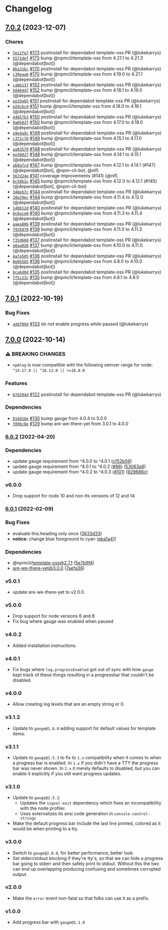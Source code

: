# Changelog

## [7.0.2](https://github.com/npm/npmlog/compare/v7.0.1...v7.0.2) (2023-12-07)

### Chores

* [`5e12fe7`](https://github.com/npm/npmlog/commit/5e12fe765992964d44b24974925f611aa056b60a) [#173](https://github.com/npm/npmlog/pull/173) postinstall for dependabot template-oss PR (@lukekarrys)
* [`5572def`](https://github.com/npm/npmlog/commit/5572def9c120abf27a68db69b7ab2450e2c66e0d) [#173](https://github.com/npm/npmlog/pull/173) bump @npmcli/template-oss from 4.21.1 to 4.21.3 (@dependabot[bot])
* [`8ba31bc`](https://github.com/npm/npmlog/commit/8ba31bcc8fb25e21322f3e2f0a70386b873e2748) [#170](https://github.com/npm/npmlog/pull/170) postinstall for dependabot template-oss PR (@lukekarrys)
* [`c39eaa6`](https://github.com/npm/npmlog/commit/c39eaa6bdefed53728311385bcde492ca6295797) [#170](https://github.com/npm/npmlog/pull/170) bump @npmcli/template-oss from 4.19.0 to 4.21.1 (@dependabot[bot])
* [`ca6b137`](https://github.com/npm/npmlog/commit/ca6b1374f3eb8261c44934cb662fd66712103d9d) [#152](https://github.com/npm/npmlog/pull/152) postinstall for dependabot template-oss PR (@lukekarrys)
* [`50484d7`](https://github.com/npm/npmlog/commit/50484d7f1ed487d7b45c051170d10a2dc57684aa) [#152](https://github.com/npm/npmlog/pull/152) bump @npmcli/template-oss from 4.18.1 to 4.19.0 (@dependabot[bot])
* [`ee29a65`](https://github.com/npm/npmlog/commit/ee29a65d24a60f5c042d1e2b54a8bea6a1ee47e1) [#151](https://github.com/npm/npmlog/pull/151) postinstall for dependabot template-oss PR (@lukekarrys)
* [`a2dcbcd`](https://github.com/npm/npmlog/commit/a2dcbcd9dd7aa21e8afc41639c64750722add06a) [#151](https://github.com/npm/npmlog/pull/151) bump @npmcli/template-oss from 4.18.0 to 4.18.1 (@dependabot[bot])
* [`44657b3`](https://github.com/npm/npmlog/commit/44657b3c4d4034c6c28e24d214db8131710eaa38) [#150](https://github.com/npm/npmlog/pull/150) postinstall for dependabot template-oss PR (@lukekarrys)
* [`9a0582f`](https://github.com/npm/npmlog/commit/9a0582f2429a9efb566986372981bef856ded937) [#150](https://github.com/npm/npmlog/pull/150) bump @npmcli/template-oss from 4.17.0 to 4.18.0 (@dependabot[bot])
* [`a9e4a9c`](https://github.com/npm/npmlog/commit/a9e4a9ca37bcf571409c05414134c8a5b7b11343) [#149](https://github.com/npm/npmlog/pull/149) postinstall for dependabot template-oss PR (@lukekarrys)
* [`c372c7b`](https://github.com/npm/npmlog/commit/c372c7b8c096dcc1c8a71894a62fd0aba3774e2a) [#149](https://github.com/npm/npmlog/pull/149) bump @npmcli/template-oss from 4.15.1 to 4.17.0 (@dependabot[bot])
* [`aa83579`](https://github.com/npm/npmlog/commit/aa83579546dd744cd2d2f1407dddbe4a5a5594b4) [#148](https://github.com/npm/npmlog/pull/148) postinstall for dependabot template-oss PR (@lukekarrys)
* [`ee3682f`](https://github.com/npm/npmlog/commit/ee3682fe1b9bbab0c56570829762d16930ccd0a6) [#148](https://github.com/npm/npmlog/pull/148) bump @npmcli/template-oss from 4.14.1 to 4.15.1 (@dependabot[bot])
* [`ab9afcd`](https://github.com/npm/npmlog/commit/ab9afcda6cfb5173eccb6807bb19f81cda80e4f6) [#147](https://github.com/npm/npmlog/pull/147) bump @npmcli/template-oss from 4.12.1 to 4.14.1 (#147) (@dependabot[bot], @npm-cli-bot, @nlf)
* [`567d24e`](https://github.com/npm/npmlog/commit/567d24ec44e1d07da853dbdb6120f2077ae0cdc1) [#141](https://github.com/npm/npmlog/pull/141) coverage improvements (#141) (@nlf)
* [`6c58b2c`](https://github.com/npm/npmlog/commit/6c58b2c11d491e90302f26ef16f9f06eb47ffefa) [#145](https://github.com/npm/npmlog/pull/145) bump @npmcli/template-oss from 4.12.0 to 4.12.1 (#145) (@dependabot[bot], @npm-cli-bot)
* [`340eb7c`](https://github.com/npm/npmlog/commit/340eb7c079b927bdbd9ddf8995e828c44a1f32c7) [#144](https://github.com/npm/npmlog/pull/144) postinstall for dependabot template-oss PR (@lukekarrys)
* [`28e29ec`](https://github.com/npm/npmlog/commit/28e29ecabe94d864e74ee318c53a3a87925a3db7) [#144](https://github.com/npm/npmlog/pull/144) bump @npmcli/template-oss from 4.11.4 to 4.12.0 (@dependabot[bot])
* [`149612d`](https://github.com/npm/npmlog/commit/149612d545112ec198117ffc315d1f9c94a0b983) [#140](https://github.com/npm/npmlog/pull/140) postinstall for dependabot template-oss PR (@lukekarrys)
* [`8c6ace8`](https://github.com/npm/npmlog/commit/8c6ace86650c185a76f536d0b1a8bf43d049816d) [#140](https://github.com/npm/npmlog/pull/140) bump @npmcli/template-oss from 4.11.3 to 4.11.4 (@dependabot[bot])
* [`aaea80b`](https://github.com/npm/npmlog/commit/aaea80b8212d62bbd59469b627ac414373cb435a) [#139](https://github.com/npm/npmlog/pull/139) postinstall for dependabot template-oss PR (@lukekarrys)
* [`7935878`](https://github.com/npm/npmlog/commit/79358781100d614947e538ffbb5c4d8edceca16d) [#139](https://github.com/npm/npmlog/pull/139) bump @npmcli/template-oss from 4.11.0 to 4.11.3 (@dependabot[bot])
* [`f35d668`](https://github.com/npm/npmlog/commit/f35d668453a55d8de949bddb16ecd5ffd3fb6eb5) [#137](https://github.com/npm/npmlog/pull/137) postinstall for dependabot template-oss PR (@lukekarrys)
* [`a8aa026`](https://github.com/npm/npmlog/commit/a8aa026bc30308c257f1585ef5d004d9c0f0f7b7) [#137](https://github.com/npm/npmlog/pull/137) bump @npmcli/template-oss from 4.10.0 to 4.11.0 (@dependabot[bot])
* [`4afa505`](https://github.com/npm/npmlog/commit/4afa505544c658ec48f71cebf91da57a5ce3456f) [#136](https://github.com/npm/npmlog/pull/136) postinstall for dependabot template-oss PR (@lukekarrys)
* [`8e055b5`](https://github.com/npm/npmlog/commit/8e055b5dd0c803aa89d46be43f916e6fe718208b) [#136](https://github.com/npm/npmlog/pull/136) bump @npmcli/template-oss from 4.8.0 to 4.10.0 (@dependabot[bot])
* [`8ca6d0d`](https://github.com/npm/npmlog/commit/8ca6d0d85eb91abf37d0465aa9234d7ef96dd32c) [#135](https://github.com/npm/npmlog/pull/135) postinstall for dependabot template-oss PR (@lukekarrys)
* [`ff5c23c`](https://github.com/npm/npmlog/commit/ff5c23c0a82381e381501f9a56057aede2b6aa2b) [#135](https://github.com/npm/npmlog/pull/135) bump @npmcli/template-oss from 4.6.1 to 4.8.0 (@dependabot[bot])

## [7.0.1](https://github.com/npm/npmlog/compare/v7.0.0...v7.0.1) (2022-10-19)

### Bug Fixes

* [`add709d`](https://github.com/npm/npmlog/commit/add709df1974412b2b298cee13abb6b72dbf88d0) [#133](https://github.com/npm/npmlog/pull/133) do not enable progress while paused (@lukekarrys)

## [7.0.0](https://github.com/npm/npmlog/compare/v6.0.2...v7.0.0) (2022-10-14)

### ⚠️ BREAKING CHANGES

* `npmlog` is now compatible with the following semver range for node: `^14.17.0 || ^16.13.0 || >=18.0.0`

### Features

* [`b7d204d`](https://github.com/npm/npmlog/commit/b7d204dc1531770279b4bb3ccd9b406e6be2e052) [#122](https://github.com/npm/npmlog/pull/122) postinstall for dependabot template-oss PR (@lukekarrys)

### Dependencies

* [`01dd16e`](https://github.com/npm/npmlog/commit/01dd16e4e59fc98b82bd1c9307128d0d05551648) [#130](https://github.com/npm/npmlog/pull/130) bump gauge from 4.0.4 to 5.0.0
* [`f896c8e`](https://github.com/npm/npmlog/commit/f896c8e649c2b3dabd98eb493387f9275e90901b) [#129](https://github.com/npm/npmlog/pull/129) bump are-we-there-yet from 3.0.1 to 4.0.0

### [6.0.2](https://github.com/npm/npmlog/compare/v6.0.1...v6.0.2) (2022-04-20)


### Dependencies

* update gauge requirement from ^4.0.0 to ^4.0.1 ([cf52b06](https://github.com/npm/npmlog/commit/cf52b06b3221d0d1081c8e5c4162b7f2a9c3549d))
* update gauge requirement from ^4.0.1 to ^4.0.2 ([#96](https://github.com/npm/npmlog/issues/96)) ([53063a9](https://github.com/npm/npmlog/commit/53063a97a3fe2c582c50ccd23b3e3f3a5c633964))
* update gauge requirement from ^4.0.2 to ^4.0.3 ([#101](https://github.com/npm/npmlog/issues/101)) ([929686c](https://github.com/npm/npmlog/commit/929686cf3d91885218380cbec915ecdc6991842d))

### v6.0.0

* Drop support for node 10 and non-lts versions of 12 and 14

### [6.0.1](https://www.github.com/npm/npmlog/compare/v6.0.0...v6.0.1) (2022-02-09)


### Bug Fixes

* evaluate this.heading only once ([3633d33](https://www.github.com/npm/npmlog/commit/3633d3395574fc87d734e31e40f4b19eaa3045c3))
* **notice:** change blue foreground to cyan ([eba1a41](https://www.github.com/npm/npmlog/commit/eba1a413c84bf31d6d0eb2cd3b9254debb07e0fb))


### Dependencies

* @npmcli/template-oss@2.7.1 ([5e7b9f4](https://www.github.com/npm/npmlog/commit/5e7b9f42b5c6b2b32613f5164a4524cc71eeb46f))
* are-we-there-yet@3.0.0 ([7aefa36](https://www.github.com/npm/npmlog/commit/7aefa36320a4265f2825f34db29f129f5927f41b))

### v5.0.1

* update are-we-there-yet to v2.0.0.

### v5.0.0

* Drop support for node versions 6 and 8
* Fix bug where gauge was enabled when paused

### v4.0.2

* Added installation instructions.

### v4.0.1

* Fix bugs where `log.progressEnabled` got out of sync with how `gauge` kept
  track of these things resulting in a progressbar that couldn't be disabled.

### v4.0.0

* Allow creating log levels that are an empty string or 0.

### v3.1.2

* Update to `gauge@1.6.0` adding support for default values for template
  items.

### v3.1.1

* Update to `gauge@1.5.3` to fix to `1.x` compatibility when it comes to
  when a progress bar is enabled.  In `1.x` if you didn't have a TTY the
  progress bar was never shown.  In `2.x` it merely defaults to disabled,
  but you can enable it explicitly if you still want progress updates.

### v3.1.0

* Update to `gauge@2.5.2`:
  * Updates the `signal-exit` dependency which fixes an incompatibility with
    the node profiler.
  * Uses externalizes its ansi code generation in `console-control-strings`
* Make the default progress bar include the last line printed, colored as it
  would be when printing to a tty.

### v3.0.0

* Switch to `gauge@2.0.0`, for better performance, better look.
* Set stderr/stdout blocking if they're tty's, so that we can hide a
  progress bar going to stderr and then safely print to stdout.  Without
  this the two can end up overlapping producing confusing and sometimes
  corrupted output.

### v2.0.0

* Make the `error` event non-fatal so that folks can use it as a prefix.

### v1.0.0

* Add progress bar with `gauge@1.1.0`
